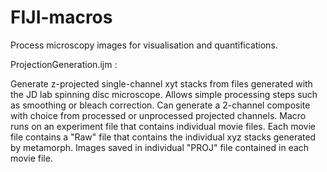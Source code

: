# FIJI-macros
Process microscopy images for visualisation and quantifications.

ProjectionGeneration.ijm :

Generate z-projected single-channel xyt stacks from files generated with the JD lab spinning disc microscope.
Allows simple processing steps such as smoothing or bleach correction.
Can generate a 2-channel composite with choice from processed or unprocessed projected channels.
Macro runs on an experiment file that contains individual movie files. Each movie file contains a "Raw" file that contains the individual xyz stacks generated by metamorph.
Images saved in individual "PROJ" file contained in each movie file.
